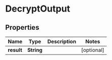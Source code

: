 

# DecryptOutput


## Properties

| Name | Type | Description | Notes |
|------------ | ------------- | ------------- | -------------|
|**result** | **String** |  |  [optional] |



